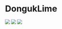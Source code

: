 # DongukLime

<a><img src="https://img.shields.io/badge/Java-007396?style=flat&logo=Java&logoColor=white"/></a> <a><img src="https://img.shields.io/badge/JavaScript-yellow?style=flat&logo=JavaScript&logoColor=white"/></a> <a><img src="https://img.shields.io/badge/Vue-green?style=flat&logo=Vue.js&logoColor=white"/></a>

<!--
**DK2554/DK2554** is a ✨ _special_ ✨ repository because its `README.md` (this file) appears on your GitHub profile.
